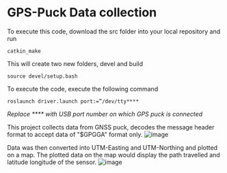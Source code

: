 # GPS-Puck Data collection

To execute this code, download the src folder into your local repository and run
```
catkin_make
```
This will create two new folders, devel and build
```
source devel/setup.bash
```
To execute the code, execute the following command
```
roslaunch driver.launch port:=”/dev/tty****
```
*Replace **** with USB port number on which GPS puck is connected*

This project collects data from GNSS puck, decodes the message header format to accept data of "$GPGGA" format only.
![image](https://github.com/aayush-sanghvi/robotics-sensing-and-navigation/assets/168468569/fc3a4b9c-0a3f-4d6c-ab09-692da61136fc)

Data was then converted into UTM-Easting and UTM-Northing and plotted on a map. The plotted data on the map would display the path travelled and latitude longitude of the sensor.
![image](https://github.com/aayush-sanghvi/robotics-sensing-and-navigation/assets/168468569/2a6cba78-5061-44e1-995b-9e9542531702)
